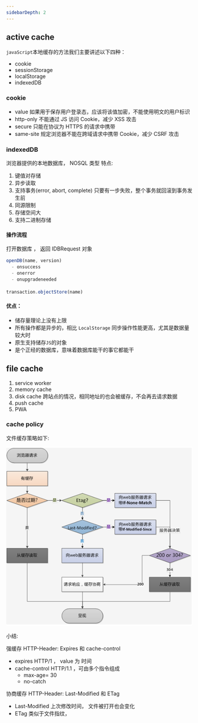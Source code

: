 ```yaml
---
sidebarDepth: 2
---
```


## active cache

`javaScript`本地缓存的方法我们主要讲述以下四种：

- cookie
- sessionStorage
- localStorage
- indexedDB



### cookie

- value 如果用于保存用户登录态，应该将该值加密，不能使用明文的用户标识
- http-only  不能通过 JS 访问 Cookie，减少 XSS 攻击
- secure 只能在协议为 HTTPS 的请求中携带
- same-site 规定浏览器不能在跨域请求中携带 Cookie，减少 CSRF 攻击


### indexedDB

浏览器提供的本地数据库， NOSQL 类型
特点:
1. 键值对存储
2. 异步读取
3. 支持事务(error, abort, complete) 只要有一步失败，整个事务就回滚到事务发生前
4. 同源限制
5. 存储空间大
6. 支持二进制存储

#### 操作流程

打开数据库 ， 返回 IDBRequest 对象

```javascript
openDB(name, version)
  - onsuccess
  - onerror
  - onupgradeneeded

transaction.objectStore(name)


```

#### 优点：

- 储存量理论上没有上限
- 所有操作都是异步的，相比 `LocalStorage` 同步操作性能更高，尤其是数据量较大时
- 原生支持储存` JS `的对象
- 是个正经的数据库，意味着数据库能干的事它都能干




## file cache


1. service worker
2. memory cache
3. disk cache 跨站点的情况，相同地址的也会被缓存，不会再去请求数据
4. push cache
5. PWA


### cache policy



文件缓存策略如下:

![图片](./http-cache.png)

小结:  

强缓存 HTTP-Header:  Expires 和 cache-control 
  - expires HTTP/1 ， value 为 时间
  - cache-control HTTP/1.1 ，可由多个指令组成
    + max-age= 30  
    + no-catch  

协商缓存 HTTP-Header:  Last-Modified 和 ETag
  - Last-Modified 上次修改时间， 文件被打开也会变化
  - ETag 类似于文件指纹，
